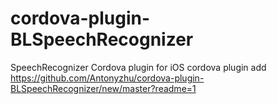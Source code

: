 # cordova-plugin-BLSpeechRecognizer
SpeechRecognizer Cordova plugin for iOS
cordova plugin add https://github.com/Antonyzhu/cordova-plugin-BLSpeechRecognizer/new/master?readme=1
